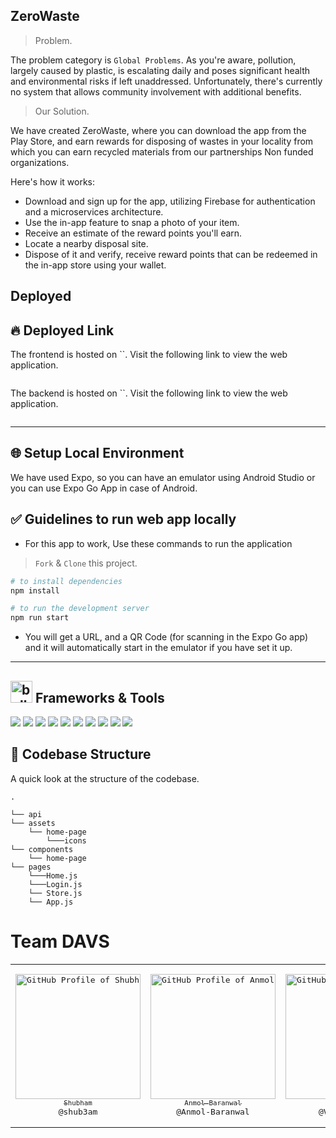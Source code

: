 ## ZeroWaste

> Problem.

The problem category is `Global Problems`. As you're aware, pollution, largely caused by plastic, is escalating daily and poses significant health and environmental risks if left unaddressed. Unfortunately, there's currently no system that allows community involvement with additional benefits.

> Our Solution.

We have created ZeroWaste, where you can download the app from the Play Store, and earn rewards for disposing of wastes in your locality from which you can earn recycled materials from our partnerships Non funded organizations. 

Here's how it works:
- Download and sign up for the app, utilizing Firebase for authentication and a microservices architecture.
- Use the in-app feature to snap a photo of your item.
- Receive an estimate of the reward points you'll earn.
- Locate a nearby disposal site.
- Dispose of it and verify, receive reward points that can be redeemed in the in-app store using your wallet.

## Deployed

## :fire: Deployed Link ##

The frontend is hosted on ``. Visit the following link to view the web application.

```

```

The backend is hosted on ``. Visit the following link to view the web application.

```

```

<hr>

## 🌐 Setup Local Environment

We have used Expo, so you can have an emulator using Android Studio or you can use Expo Go App in case of Android.

## ✅ Guidelines to run web app locally

- For this app to work, Use these commands to run the application

> `Fork` & `Clone` this project. 

```bash
# to install dependencies 
npm install

# to run the development server
npm run start
```

- You will get a URL, and a QR Code (for scanning in the Expo Go app) and it will automatically start in the emulator if you have set it up.

<hr>

## <img src="https://user-images.githubusercontent.com/74038190/221857984-5bf77e81-6f65-4502-a7c8-f29a978efb3f.png" alt="bullseye" width="35" /> Frameworks & Tools

<img src="https://img.shields.io/badge/React_Native-20232A?style=for-the-badge&logo=react&logoColor=61DAFB" /> <img src="https://img.shields.io/badge/JavaScript-323330?style=for-the-badge&logo=javascript&logoColor=F7DF1E" />
<img src="https://img.shields.io/badge/CSS3-1572B6?style=for-the-badge&logo=css3&logoColor=white" />
<img src="https://img.shields.io/badge/Tailwind_CSS-38B2AC?style=for-the-badge&logo=tailwind-css&logoColor=white" />
<img src="https://img.shields.io/badge/Expo-1B1F23?style=for-the-badge&logo=expo&logoColor=white" />
<img src="https://img.shields.io/badge/npm-CB3837?style=for-the-badge&logo=npm&logoColor=white" />
<img src="https://img.shields.io/badge/Postman-FF6C37?style=for-the-badge&logo=Postman&logoColor=white" />
<img src="https://img.shields.io/badge/GIT-E44C30?style=for-the-badge&logo=git&logoColor=white" />
<img src="https://img.shields.io/badge/GitHub-100000?style=for-the-badge&logo=github&logoColor=white" />
<img src="https://img.shields.io/badge/Adobe%20XD-470137?style=for-the-badge&logo=Adobe%20XD&logoColor=#FF61F6" />

## 📂 Codebase Structure

A quick look at the structure of the codebase.

```
.

└── api
└── assets
    └── home-page
        └───icons
└── components
    └── home-page
└── pages
    └───Home.js
    └───Login.js
    └── Store.js
    └── App.js

```

# Team DAVS

<table>
<td align="center" width="200"><pre><a href="https://github.com/shub3am"><img src="https://avatars.githubusercontent.com/u/77344771?v=4" width="200" alt="GitHub Profile of Shubham" /><br><sub>Shubham</sub></a><br>@shub3am</pre></td>
<td align="center" width="200"><pre><a href="https://github.com/Anmol-Baranwal"><img src="https://avatars.githubusercontent.com/u/74038190?v=4" width="200" alt="GitHub Profile of Anmol Baranwal" /><br><sub>Anmol Baranwal</sub></a><br>@Anmol-Baranwal</pre></td>
<td align="center" width="200"><pre><a href="https://github.com/Vidip-Ghosh"><img src="https://avatars.githubusercontent.com/u/91741581?v=4" width="200" alt="GitHub Profile of Vidip Ghosh" /><br><sub>Vidip Ghosh</sub></a><br>@Vidip-Ghosh</pre></td>
<td align="center" width="200"><pre><a href="https://github.com/dinxsh"><img src="https://avatars.githubusercontent.com/u/90450035?v=4" width="200" alt="GitHub Profile of Dinesh" /><br><sub>Dinesh</sub></a><br>@dinxsh</pre></td>
</table>
